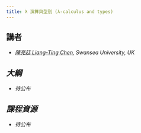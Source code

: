 ```yaml
---
title: λ 演算與型別 (λ-calculus and types)
---
```


## 講者

- [<i class="fa fa-globe fa-fw"/>陳亮廷 Liang-Ting Chen](https://liang-ting-chen.github.io), Swansea University, UK

## 大綱

+ *待公布*

## 課程資源

+ *待公布*
